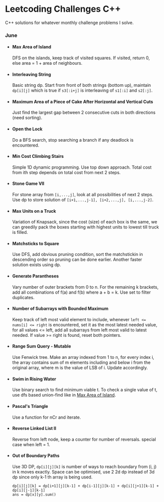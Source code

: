 # Leetcoding Challenges C++

C++ solutions for whatever monthly challenge problems I solve.

### June

- #### Max Area of Island
    DFS on the islands, keep track of visited squares. If visited, return 0, else area = 1 + area of neighbours.

- #### Interleaving String
    Basic string dp. Start from front of both strings (bottom up), maintain ```dp[i][j]``` which is true if ```s3[:i+j]``` is interleaving of ```s1[:i]``` and ```s2[:j]```.

- #### Maximum Area of a Piece of Cake After Horizontal and Vertical Cuts
    Just find the largest gap between 2 consecutive cuts in both directions (need sorting).

- #### Open the Lock
    Do a BFS search, stop searching a branch if any deadlock is encountered.

- #### Min Cost Climbing Stairs
    Simple 1D dynamic programming. Use top down approach. Total cost from ith step depends on total cost from next 2 steps.

- #### Stone Game VII
    For stone array from ```[i,...,j]```, look at all possibilities of next 2 steps. Use dp to store solution of ```[i+1,...,j-1], [i+2,...,j], [i,...,j-2]```.

- #### Max Units on a Truck
    Variation of Knapsack, since the cost (size) of each box is the same, we can greedily pack the boxes starting with highest units to lowest till truck is filled.

- #### Matchsticks to Square
    Use DFS, add obvious pruning condition, sort the matchstickin in descending order so pruning can be done earlier. Another faster solution exists using dp.

- #### Generate Parantheses
    Vary number of outer brackets from 0 to n. For the remaining k brackets, add all combinations of f(a) and f(b) where a + b = k. Use set to filter duplicates.

- #### Number of Subarrays with Bounded Maximum
    Keep track of left most valid element to include, whenever ```left <= nums[i] <= right``` is encountered, set it as the most latest needed value, for all values <= left, add all subarrays from left most valid to latest needed. If value >= right is found, reset both pointers.

- #### Range Sum Query - Mutable
    Use Fenwick tree. Make an array indexed from 1 to n, for every index i, the array contains sum of m elements including and below i from the original array, where m is the value of LSB of i. Update accordingly.

- #### Swim in Rising Water
    Use binary search to find minimum viable t. To check a single value of t, use dfs based union-find like in [Max Area of Island](https://leetcode.com/problems/max-area-of-island/).

- #### Pascal's Triangle
    Use a function for nCr and iterate.

- #### Reverse Linked List II
    Reverse from left node, keep a counter for number of reversals. special case when left = 1.


- #### Out of Boundary Paths
    Use 3D DP, ```dp[i][j][k]``` is number of ways to reach boundary from (i, j) in k moves exactly. Space can be optimised, use 2 2d dp instead of 3d dp since only k-1 th array is being used. 
    
    ```
    dp[i][j][k] = dp[i+1][j][k-1] + dp[i-1][j][k-1] + dp[i][j+1][k-1] + dp[i][j-1][k-1]
    ans = dp[x][y].sum()
    ```